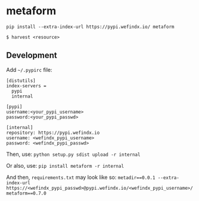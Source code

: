 # metaform

`pip install --extra-index-url https://pypi.wefindx.io/ metaform`

`$ harvest <resource>`

## Development
Add `~/.pypirc` file:

```
[distutils]
index-servers =
  pypi
  internal

[pypi]
username:<your_pypi_username>
password:<your_pypi_passwd>

[internal]
repository: https://pypi.wefindx.io
username: <wefindx_pypi_username>
password: <wefindx_pypi_passwd>
```

Then, use:
`python setup.py sdist upload -r internal`

Or also, use:
`pip install metaform -r internal`


And then, `requirements.txt` may look like so:
`
metadir==0.0.1
--extra-index-url https://<wefindx_pypi_passwd>@pypi.wefindx.io/<wefindx_pypi_username>/
metaform==0.7.0
`

